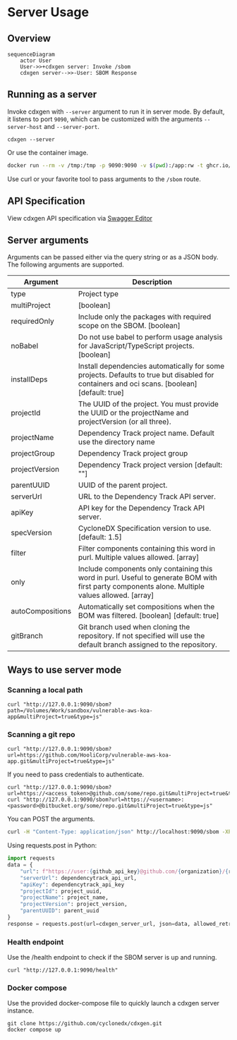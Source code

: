 # Server Usage

## Overview

```mermaid
sequenceDiagram
    actor User
    User->>+cdxgen server: Invoke /sbom
    cdxgen server-->>-User: SBOM Response
```

## Running as a server

Invoke cdxgen with `--server` argument to run it in server mode. By default, it listens to port `9090`, which can be customized with the arguments `--server-host` and `--server-port`.

```shell
cdxgen --server
```

Or use the container image.

```bash
docker run --rm -v /tmp:/tmp -p 9090:9090 -v $(pwd):/app:rw -t ghcr.io/cyclonedx/cdxgen -r /app --server --server-host 0.0.0.0
```

Use curl or your favorite tool to pass arguments to the `/sbom` route.

## API Specification

View cdxgen API specification via [Swagger Editor](https://editor.swagger.io?url=https://github.com/CycloneDX/cdxgen/blob/master/lib/server/openapi.yaml)


## Server arguments

Arguments can be passed either via the query string or as a JSON body. The following arguments are supported.

| Argument         | Description                                                                                                                                      |
| ---------------- | ------------------------------------------------------------------------------------------------------------------------------------------------ |
| type             | Project type                                                                                                                                     |
| multiProject     | [boolean]                                                                                                                                        |
| requiredOnly     | Include only the packages with required scope on the SBOM. [boolean]                                                                             |
| noBabel          | Do not use babel to perform usage analysis for JavaScript/TypeScript projects. [boolean]                                                         |
| installDeps      | Install dependencies automatically for some projects. Defaults to true but disabled for containers and oci scans. [boolean] [default: true]      |
| projectId        | The UUID of the project. You must provide the UUID or the projectName and projectVersion (or all three).                                         |
| projectName      | Dependency Track project name. Default use the directory name                                                                                    |
| projectGroup     | Dependency Track project group                                                                                                                   |
| projectVersion   | Dependency Track project version [default: ""]                                                                                                   |
| parentUUID       | UUID of the parent project.                                                                                                                      |
| serverUrl        | URL to the Dependency Track API server.                                                                                                          |
| apiKey           | API key for the Dependency Track API server.                                                                                                     |
| specVersion      | CycloneDX Specification version to use. [default: 1.5]                                                                                           |
| filter           | Filter components containing this word in purl. Multiple values allowed. [array]                                                                 |
| only             | Include components only containing this word in purl. Useful to generate BOM with first party components alone. Multiple values allowed. [array] |
| autoCompositions | Automatically set compositions when the BOM was filtered. [boolean] [default: true]                                                              |
| gitBranch        | Git branch used when cloning the repository. If not specified will use the default branch assigned to the repository.                            |

## Ways to use server mode

### Scanning a local path

```shell
curl "http://127.0.0.1:9090/sbom?path=/Volumes/Work/sandbox/vulnerable-aws-koa-app&multiProject=true&type=js"
```

### Scanning a git repo

```shell
curl "http://127.0.0.1:9090/sbom?url=https://github.com/HooliCorp/vulnerable-aws-koa-app.git&multiProject=true&type=js"
```

If you need to pass credentials to authenticate.

```shell
curl "http://127.0.0.1:9090/sbom?url=https://<access_token>@github.com/some/repo.git&multiProject=true&type=js"
curl "http://127.0.0.1:9090/sbom?url=https://<username>:<password>@bitbucket.org/some/repo.git&multiProject=true&type=js"
```

You can POST the arguments.

```bash
curl -H "Content-Type: application/json" http://localhost:9090/sbom -XPOST -d $'{"url": "https://github.com/HooliCorp/vulnerable-aws-koa-app.git", "type": "nodejs", "multiProject": "true"}'
```

Using requests.post in Python:

```python
import requests
data = {
    "url": f"https://user:{github_api_key}@github.com/{organization}/{repository}.git",
    "serverUrl": dependencytrack_api_url,
    "apiKey": dependencytrack_api_key
    "projectId": project_uuid,
    "projectName": project_name,
    "projectVersion": project_version,
    "parentUUID": parent_uuid
}
response = requests.post(url=cdxgen_server_url, json=data, allowed_retries=0)
```

### Health endpoint

Use the /health endpoint to check if the SBOM server is up and running.

```shell
curl "http://127.0.0.1:9090/health"
```

### Docker compose

Use the provided docker-compose file to quickly launch a cdxgen server instance.

```shell
git clone https://github.com/cyclonedx/cdxgen.git
docker compose up
```
